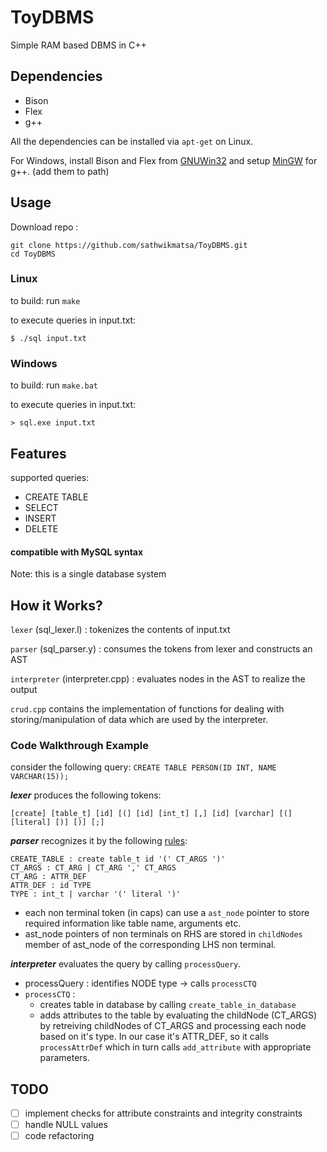 # ToyDBMS
Simple RAM based DBMS in C++

## Dependencies
 - Bison
 - Flex
 - g++
 
 All the dependencies can be installed via `apt-get` on Linux.
 
 For Windows, install Bison and Flex from [GNUWin32](http://gnuwin32.sourceforge.net/packages.html) and setup [MinGW](https://sourceforge.net/projects/mingw-w64/) for g++. (add them to path)

## Usage
Download repo :
```
git clone https://github.com/sathwikmatsa/ToyDBMS.git
cd ToyDBMS
```

### Linux
to build: run `make`

to execute queries in input.txt:
```
$ ./sql input.txt
```

### Windows
to build: run `make.bat`

to execute queries in input.txt:
```
> sql.exe input.txt
```

## Features
supported queries:
- CREATE TABLE
- SELECT
- INSERT
- DELETE
#### compatible with MySQL syntax
Note: this is a single database system

## How it Works?
`lexer` (sql_lexer.l) : tokenizes the contents of input.txt

`parser` (sql_parser.y) : consumes the tokens from lexer and constructs an AST

`interpreter` (interpreter.cpp) : evaluates nodes in the AST to realize the output

`crud.cpp` contains the implementation of functions for dealing with storing/manipulation of data which are used by the interpreter.

### Code Walkthrough Example
consider the following query: `CREATE TABLE PERSON(ID INT, NAME VARCHAR(15));`

**_lexer_** produces the following tokens: 
```
[create] [table_t] [id] [(] [id] [int_t] [,] [id] [varchar] [(] [literal] [)] [)] [;]
```
**_parser_** recognizes it by the following [rules](https://github.com/sathwikmatsa/ToyDBMS/blob/master/sql_parser.y#L262-#L323):
```
CREATE_TABLE : create table_t id '(' CT_ARGS ')'
CT_ARGS : CT_ARG | CT_ARG ',' CT_ARGS
CT_ARG : ATTR_DEF
ATTR_DEF : id TYPE
TYPE : int_t | varchar '(' literal ')'
```
* each non terminal token (in caps) can use a `ast_node` pointer to store required information like table name, arguments etc.
* ast_node pointers of non terminals on RHS are stored in `childNodes` member of ast_node of the corresponding LHS non terminal.

**_interpreter_** evaluates the query by calling `processQuery`.
* processQuery : identifies NODE type -> calls `processCTQ`
* `processCTQ` : 
     * creates table in database by calling `create_table_in_database`
     * adds attributes to the table by evaluating the childNode (CT_ARGS) by retreiving childNodes of CT_ARGS and processing each node based on it's type. In our case it's ATTR_DEF, so it calls `processAttrDef` which in turn calls `add_attribute` with appropriate parameters.
     
## TODO
- [ ] implement checks for attribute constraints and integrity constraints
- [ ] handle NULL values
- [ ] code refactoring
